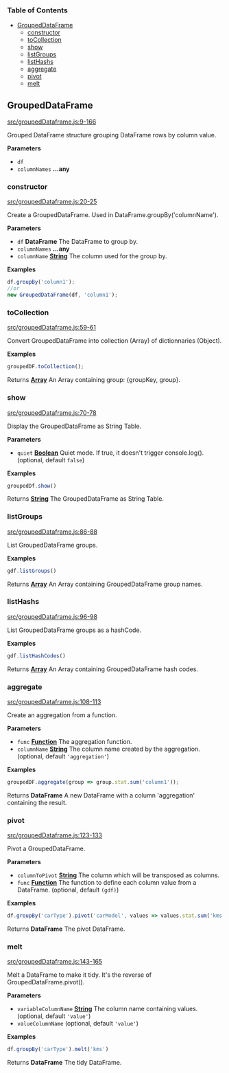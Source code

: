 <!-- Generated by documentation.js. Update this documentation by updating the source code. -->

### Table of Contents

-   [GroupedDataFrame](#groupeddataframe)
    -   [constructor](#constructor)
    -   [toCollection](#tocollection)
    -   [show](#show)
    -   [listGroups](#listgroups)
    -   [listHashs](#listhashs)
    -   [aggregate](#aggregate)
    -   [pivot](#pivot)
    -   [melt](#melt)

## GroupedDataFrame

[src/groupedDataframe.js:9-166](https://github.com/Gmousse/dataframe-js/blob/a0765a3c3067d3d86e9d6d62f3faa57d8a13da63/src/groupedDataframe.js#L9-L166 "Source code on GitHub")

Grouped DataFrame structure grouping DataFrame rows by column value.

**Parameters**

-   `df`  
-   `columnNames` **...any** 

### constructor

[src/groupedDataframe.js:20-25](https://github.com/Gmousse/dataframe-js/blob/a0765a3c3067d3d86e9d6d62f3faa57d8a13da63/src/groupedDataframe.js#L20-L25 "Source code on GitHub")

Create a GroupedDataFrame. Used in DataFrame.groupBy('columnName').

**Parameters**

-   `df` **DataFrame** The DataFrame to group by.
-   `columnNames` **...any** 
-   `columnName` **[String](https://developer.mozilla.org/en-US/docs/Web/JavaScript/Reference/Global_Objects/String)** The column used for the group by.

**Examples**

```javascript
df.groupBy('column1');
//or
new GroupedDataFrame(df, 'column1');
```

### toCollection

[src/groupedDataframe.js:59-61](https://github.com/Gmousse/dataframe-js/blob/a0765a3c3067d3d86e9d6d62f3faa57d8a13da63/src/groupedDataframe.js#L59-L61 "Source code on GitHub")

Convert GroupedDataFrame into collection (Array) of dictionnaries (Object).

**Examples**

```javascript
groupedDF.toCollection();
```

Returns **[Array](https://developer.mozilla.org/en-US/docs/Web/JavaScript/Reference/Global_Objects/Array)** An Array containing group: {groupKey, group}.

### show

[src/groupedDataframe.js:70-78](https://github.com/Gmousse/dataframe-js/blob/a0765a3c3067d3d86e9d6d62f3faa57d8a13da63/src/groupedDataframe.js#L70-L78 "Source code on GitHub")

Display the GroupedDataFrame as String Table.

**Parameters**

-   `quiet` **[Boolean](https://developer.mozilla.org/en-US/docs/Web/JavaScript/Reference/Global_Objects/Boolean)** Quiet mode. If true, it doesn't trigger console.log(). (optional, default `false`)

**Examples**

```javascript
groupedDf.show()
```

Returns **[String](https://developer.mozilla.org/en-US/docs/Web/JavaScript/Reference/Global_Objects/String)** The GroupedDataFrame as String Table.

### listGroups

[src/groupedDataframe.js:86-88](https://github.com/Gmousse/dataframe-js/blob/a0765a3c3067d3d86e9d6d62f3faa57d8a13da63/src/groupedDataframe.js#L86-L88 "Source code on GitHub")

List GroupedDataFrame groups.

**Examples**

```javascript
gdf.listGroups()
```

Returns **[Array](https://developer.mozilla.org/en-US/docs/Web/JavaScript/Reference/Global_Objects/Array)** An Array containing GroupedDataFrame group names.

### listHashs

[src/groupedDataframe.js:96-98](https://github.com/Gmousse/dataframe-js/blob/a0765a3c3067d3d86e9d6d62f3faa57d8a13da63/src/groupedDataframe.js#L96-L98 "Source code on GitHub")

List GroupedDataFrame groups as a hashCode.

**Examples**

```javascript
gdf.listHashCodes()
```

Returns **[Array](https://developer.mozilla.org/en-US/docs/Web/JavaScript/Reference/Global_Objects/Array)** An Array containing GroupedDataFrame hash codes.

### aggregate

[src/groupedDataframe.js:108-113](https://github.com/Gmousse/dataframe-js/blob/a0765a3c3067d3d86e9d6d62f3faa57d8a13da63/src/groupedDataframe.js#L108-L113 "Source code on GitHub")

Create an aggregation from a function.

**Parameters**

-   `func` **[Function](https://developer.mozilla.org/en-US/docs/Web/JavaScript/Reference/Statements/function)** The aggregation function.
-   `columnName` **[String](https://developer.mozilla.org/en-US/docs/Web/JavaScript/Reference/Global_Objects/String)** The column name created by the aggregation. (optional, default `'aggregation'`)

**Examples**

```javascript
groupedDF.aggregate(group => group.stat.sum('column1'));
```

Returns **DataFrame** A new DataFrame with a column 'aggregation' containing the result.

### pivot

[src/groupedDataframe.js:123-133](https://github.com/Gmousse/dataframe-js/blob/a0765a3c3067d3d86e9d6d62f3faa57d8a13da63/src/groupedDataframe.js#L123-L133 "Source code on GitHub")

Pivot a GroupedDataFrame.

**Parameters**

-   `columnToPivot` **[String](https://developer.mozilla.org/en-US/docs/Web/JavaScript/Reference/Global_Objects/String)** The column which will be transposed as columns.
-   `func` **[Function](https://developer.mozilla.org/en-US/docs/Web/JavaScript/Reference/Statements/function)** The function to define each column value from a DataFrame. (optional, default `(gdf)`)

**Examples**

```javascript
df.groupBy('carType').pivot('carModel', values => values.stat.sum('kms'))
```

Returns **DataFrame** The pivot DataFrame.

### melt

[src/groupedDataframe.js:143-165](https://github.com/Gmousse/dataframe-js/blob/a0765a3c3067d3d86e9d6d62f3faa57d8a13da63/src/groupedDataframe.js#L143-L165 "Source code on GitHub")

Melt a DataFrame to make it tidy. It's the reverse of GroupedDataFrame.pivot().

**Parameters**

-   `variableColumnName` **[String](https://developer.mozilla.org/en-US/docs/Web/JavaScript/Reference/Global_Objects/String)** The column name containing values. (optional, default `'value'`)
-   `valueColumnName`   (optional, default `'value'`)

**Examples**

```javascript
df.groupBy('carType').melt('kms')
```

Returns **DataFrame** The tidy DataFrame.
